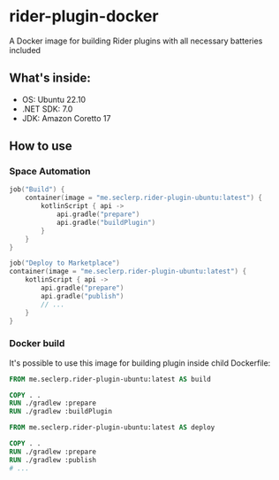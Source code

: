 # rider-plugin-docker
A Docker image for building Rider plugins with all necessary batteries included

## What's inside:

- OS: Ubuntu 22.10
- .NET SDK: 7.0
- JDK: Amazon Coretto 17

## How to use

### Space Automation

```kotlin
job("Build") {
    container(image = "me.seclerp.rider-plugin-ubuntu:latest") {
        kotlinScript { api ->
            api.gradle("prepare")
            api.gradle("buildPlugin")
        }
    }
}

job("Deploy to Marketplace")
container(image = "me.seclerp.rider-plugin-ubuntu:latest") {
    kotlinScript { api ->
        api.gradle("prepare")
        api.gradle("publish")
        // ...
    }
}

```

### Docker build
It's possible to use this image for building plugin inside child Dockerfile:

```dockerfile
FROM me.seclerp.rider-plugin-ubuntu:latest AS build

COPY . .
RUN ./gradlew :prepare
RUN ./gradlew :buildPlugin

FROM me.seclerp.rider-plugin-ubuntu:latest AS deploy

COPY . .
RUN ./gradlew :prepare
RUN ./gradlew :publish
# ...

```

